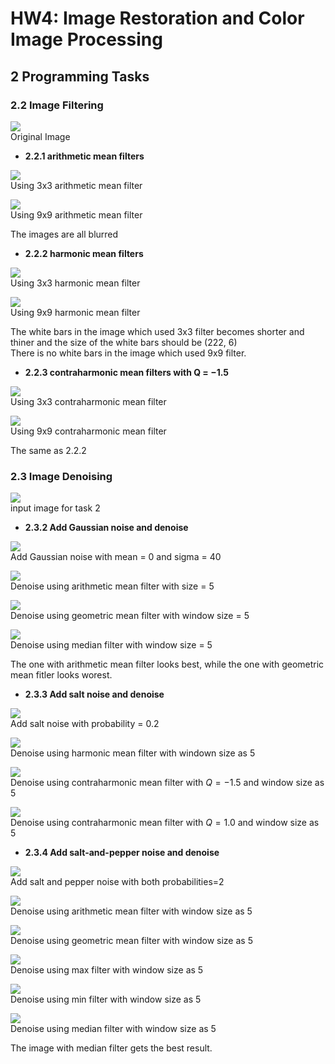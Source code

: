# HW4: Image Restoration and Color Image Processing


## 2 Programming Tasks

### 2.2 Image Filtering

![](src/images/task_1.png)<br>
Original Image

* **2.2.1 arithmetic mean filters**

![](src/images/arithmetic_3_3_task_1.png)<br>
Using 3x3 arithmetic mean filter

![](src/images/arithmetic_9_9_task_1.png)<br>
Using 9x9 arithmetic mean filter

The images are all blurred

* **2.2.2 harmonic mean filters**

![](src/images/harmonic_3_3_task_1.png)<br>
Using 3x3 harmonic mean filter

![](src/images/harmonic_9_9_task_1.png)<br>
Using 9x9 harmonic mean filter

The white bars in the image which used 3x3 filter becomes shorter and thiner and the size of the white bars should be (222, 6)<br>
There is no white bars in the image which used 9x9 filter.

* **2.2.3 contraharmonic mean filters with Q = −1.5**

![](src/images/contraharmonic_3_3_task_1.png)<br>
Using 3x3 contraharmonic mean filter

![](src/images/contraharmonic_9_9_task_1.png)<br>
Using 9x9 contraharmonic mean filter

The same as 2.2.2

### 2.3 Image Denoising

![](src/images/task_2.png)<br>
input image for task 2

* **2.3.2 Add Gaussian noise and denoise**

![](src/images/gauss_0_40_task_2.png)<br>
Add Gaussian noise with mean = 0 and sigma = 40

![](src/images/gauss_0_40_arithmetic_task_2.png)<br>
Denoise using arithmetic mean filter with size = 5

![](src/images/gauss_0_40_geometric_task_2.png)<br>
Denoise using geometric mean filter with window size = 5

![](src/images/gauss_0_40_median_task_2.png)<br>
Denoise using median filter with window size = 5

The one with arithmetic mean filter looks best, while the one with geometric mean fitler looks worest.

* **2.3.3 Add salt noise and denoise**

![](src/images/salt_2_task_2.png)<br>
Add salt noise with probability = 0.2

![](src/images/salt_2_harmonic_task_2.png)<br>
Denoise using harmonic mean filter with windown size as 5

![](src/images/salt_2_contra_-1_task_2.png)<br>
Denoise using contraharmonic mean filter with $Q=-1.5$ and window size as 5

![](src/images/salt_2_contra_1_task_2.png)<br>
Denoise using contraharmonic mean filter with $Q=1.0$ and window size as 5

* **2.3.4 Add salt-and-pepper noise and denoise**

![](src/images/salt_2_pepper_2_task_2.png)<br>
Add salt and pepper noise with both probabilities=2

![](src/images/salt_2_pepper_2_arithmetic_task_2.png)<br>
Denoise using arithmetic mean filter with window size as 5

![](src/images/salt_2_pepper_2_geometric_task_2.png)<br>
Denoise using geometric mean filter with window size as 5

![](src/images/salt_2_pepper_2_max_task_2.png)<br>
Denoise using max filter with window size as 5

![](src/images/salt_2_pepper_2_min_task_2.png)<br>
Denoise using min filter with window size as 5

![](src/images/salt_2_pepper_2_median_task_2.png)<br>
Denoise using median filter with window size as 5

The image with median filter gets the best result.

